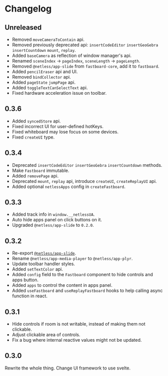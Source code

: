 # Changelog

## Unreleased

- Removed `moveCameraToContain` api.
- Removed previously deprecated api: `insertCodeEditor` `insertGeoGebra` `insertCountdown` `mount`, `replay`.
- Added `baseCamera` as reflection of window manager's api.
- Renamed `sceneIndex` &rarr; `pageIndex`, `sceneLength` &rarr; `pageLength`.
- Removed `@netless/app-slide` from `fastboard-core`, add it to `fastboard`.
- Added `pencilEraser` api and UI.
- Removed `bindCollector` api.
- Added `pageState` `jumpPage` api.
- Added `toggleTextCanSelectText` api.
- Fixed hardware acceleration issue on toolbar.

## 0.3.6

- Added `syncedStore` api.
- Fixed incorrect UI for user-defined hotKeys.
- Fixed whiteboard may lose focus on some devices.
- Fixed `createUI` type.

## 0.3.4

- Deprecated `insertCodeEditor` `insertGeoGebra` `insertCountdown` methods.
- Make `Fastboard` immutable.
- Added `removePage` api.
- Deprecated `mount`, `replay` api, introduce `createUI`, `createReplayUI` api.
- Added optional `netlessApps` config in `createFastboard`.

## 0.3.3

- Added track info in `window.__netlessUA`.
- Auto hide apps panel on click buttons on it.
- Upgraded `@netless/app-slide` to `0.2.0`.

## 0.3.2

- Re-export [`@netless/app-slide`](https://github.com/netless-io/netless-app/tree/master/packages/app-slide).
- Rename `@netless/app-media-player` to `@netless/app-plyr`.
- Update toolbar handler styles.
- Added `setTextColor` api.
- Added `config` field to the `Fastboard` component to hide controls and apps button.
- Added `apps` to control the content in apps panel.
- Added `useFastboard` and `useReplayFastboard` hooks to help calling async function in react.

## 0.3.1

- Hide controls if room is not writable, instead of making them not clickable.
- Adjust clickable area of controls.
- Fix a bug where internal reactive values might not be updated.

## 0.3.0

Rewrite the whole thing. Change UI framework to use svelte.
